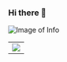 ### Hi there 👋

![Image of Info](https://github.com/thacher/thacher/blob/main/info.png)

<table>
  <tr>
    <td valign="top"><img src="https://github-readme-stats.vercel.app/api?username=thacher&show_icons=true&title_color=ffffff&icon_color=34abeb&text_color=ffffff&bg_color=000000"/></td>
  </tr>
</table>


    


<!--
**thacher/thacher** is a ✨ _special_ ✨ repository because its `README.md` (this file) appears on your GitHub profile.

Here are some ideas to get you started:

- 🔭 I’m currently working on ...
- 🌱 I’m currently learning ...
- 👯 I’m looking to collaborate on ...
- 🤔 I’m looking for help with ...
- 💬 Ask me about ...
- 📫 How to reach me: ...
- 😄 Pronouns: ...
- ⚡ Fun fact: ...
-->
